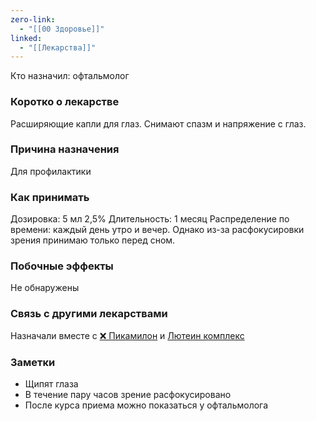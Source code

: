 ```yaml
---
zero-link:
  - "[[00 Здоровье]]"
linked:
  - "[[Лекарства]]"
---
```

Кто назначил: офтальмолог

### Коротко о лекарстве
Расширяющие капли для глаз. Снимают спазм и напряжение с глаз.

### Причина назначения
Для профилактики

### Как принимать
Дозировка: 5 мл 2,5%
Длительность: 1 месяц
Распределение по времени: каждый день утро и вечер. Однако из-за расфокусировки зрения принимаю только перед сном.

### Побочные эффекты
Не обнаружены

### Связь с другими лекарствами
Назначали вместе с [❌ Пикамилон](❌%20Пикамилон.md) и [Лютеин комплекс](Лютеин%20комплекс.md)

### Заметки
- Щипят глаза
- В течение пару часов зрение расфокусировано
- После курса приема можно показаться у офтальмолога